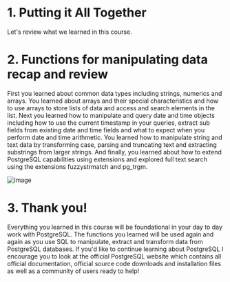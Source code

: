 # 1. Putting it All Together

Let's review what we learned in this course.

# 2. Functions for manipulating data recap and review

First you learned about common data types including strings, numerics and arrays. You learned about arrays and their special characteristics and how to use arrays to store lists of data and access and search elements in the list. Next you learned how to manipulate and query date and time objects including how to use the current timestamp in your queries, extract sub fields from existing date and time fields and what to expect when you perform date and time arithmetic. You learned how to manipulate string and text data by transforming case, parsing and truncating text and extracting substrings from larger strings. And finally, you learned about how to extend PostgreSQL capabilities using extensions and explored full text search using the extensions fuzzystrmatch and pg_trgm.

![image](https://github.com/artempohribnyi/datacamp/assets/113499718/02c370ac-6f09-4013-ac95-81e0e453ca3e)


# 3. Thank you!

Everything you learned in this course will be foundational in your day to day work with PostgreSQL. The functions you learned will be used again and again as you use SQL to manipulate, extract and transform data from PostgreSQL databases. If you'd like to continue learning about PostgreSQL I encourage you to look at the official PostgreSQL website which contains all official documentation, official source code downloads and installation files as well as a community of users ready to help!
